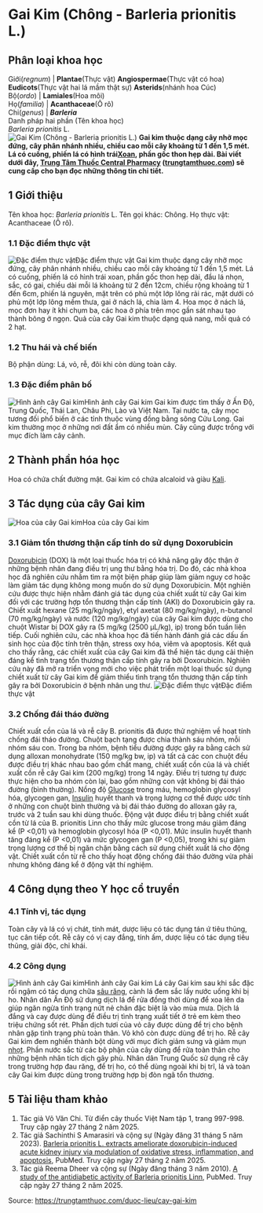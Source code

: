 # Gai Kim (Chông - Barleria prionitis L.)

Phân loại khoa học  
---  
Giới(_regnum_) |  **Plantae**(Thực vật) **Angiospermae**(Thực vật có hoa) **Eudicots**(Thực vật hai lá mầm thật sự) **Asterids**(nhánh hoa Cúc)  
Bộ(_ordo_) | **Lamiales**(Hoa môi)  
Họ(_familia_) | **Acanthaceae**(Ô rô)  
Chi(_genus_) | **_Barleria_**  
Danh pháp hai phần (Tên khoa học)  
_Barleria prionitis_ L.  
![Gai Kim \(Chông - Barleria prionitis L.\)](https://trungtamthuoc.com/images/others/gai-kim-2231.jpg)
**Gai kim thuộc dạng cây nhỡ mọc đứng, cây phân nhánh nhiều, chiều cao mỗi cây khoảng từ 1 đến 1,5 mét. Lá có cuống, phiến lá có hình trái[Xoan](https://trungtamthuoc.com/duoc-lieu/cay-xoan "Xoan"), phần gốc thon hẹp dài. Bài viết dưới đây, [Trung Tâm Thuốc Central Pharmacy](https://trungtamthuoc.com/ "Trung Tâm Thuốc Central Pharmacy") ([trungtamthuoc.com](https://trungtamthuoc.com/ "trungtamthuoc.com")) sẽ cung cấp cho bạn đọc những thông tin chi tiết.**
##  1 Giới thiệu
Tên khoa học: _Barleria prionitis_ L.
Tên gọi khác: Chông.
Họ thực vật: Acanthaceae (Ô rô).
### 1.1 Đặc điểm thực vật
![Đặc điểm thực vật](https://trungtamthuoc.com/images/item/gai-kim-0.jpg)Đặc điểm thực vật
Gai kim thuộc dạng cây nhỡ mọc đứng, cây phân nhánh nhiều, chiều cao mỗi cây khoảng từ 1 đến 1,5 mét.
Lá có cuống, phiến lá có hình trái xoan, phần gốc thon hẹp dài, đầu lá nhọn, sắc, có gai, chiều dài mỗi lá khoảng từ 2 đến 12cm, chiều rộng khoảng từ 1 đến 6cm, phiến lá nguyên, mặt trên có phủ một lớp lông rải rác, mặt dưới có phủ một lớp lông mềm thưa, gai ở nách lá, chia làm 4.
Hoa mọc ở nách lá, mọc đơn hay ít khi chụm ba, các hoa ở phía trên mọc gần sát nhau tạo thành bông ở ngọn.
Quả của cây Gai kim thuộc dạng quả nang, mỗi quả có 2 hạt.
### 1.2 Thu hái và chế biến
Bộ phận dùng: Lá, vỏ, rễ, đôi khi còn dùng toàn cây.
### 1.3 Đặc điểm phân bố
![Hình ảnh cây Gai kim](https://trungtamthuoc.com/images/item/gai-kim-1.jpg)Hình ảnh cây Gai kim
Gai kim được tìm thấy ở Ấn Độ, Trung Quốc, Thái Lan, Châu Phi, Lào và Việt Nam. Tại nước ta, cây mọc tương đối phổ biến ở các tỉnh thuộc vùng đồng bằng sông Cửu Long.
Gai kim thường mọc ở những nơi đất ẩm có nhiều mùn. Cây cũng được trồng với mục đích làm cây cảnh.
##  2 Thành phần hóa học
Hoa có chứa chất đường mật.
Gai kim có chứa alcaloid và giàu [Kali](https://trungtamthuoc.com/hoat-chat/kali "Kali").
##  3 Tác dụng của cây Gai kim
![Hoa của cây Gai kim](https://trungtamthuoc.com/images/item/gai-kim-2.jpg)Hoa của cây Gai kim
### 3.1 Giảm tổn thương thận cấp tính do sử dụng Doxorubicin
[Doxorubicin](https://trungtamthuoc.com/hoat-chat/doxorubicin "Doxorubicin") (DOX) là một loại thuốc hóa trị có khả năng gây độc thận ở những bệnh nhân đang điều trị ung thư bằng hóa trị. Do đó, các nhà khoa học đã nghiên cứu nhằm tìm ra một biện pháp giúp làm giảm nguy cơ hoặc làm giảm tác dụng không mong muốn do sử dụng Doxorubicin.
Một nghiên cứu được thực hiện nhằm đánh giá tác dụng của chiết xuất từ cây Gai kim đối với các trường hợp tổn thương thận cấp tính (AKI) do Doxorubicin gây ra.
Chiết xuất hexane (25 mg/kg/ngày), etyl axetat (80 mg/kg/ngày), n-butanol (70 mg/kg/ngày) và nước (120 mg/kg/ngày) của cây Gai kim được dùng cho chuột Wistar bị DOX gây ra (5 mg/kg (2500 μL/kg), ip) trong bốn tuần liên tiếp.
Cuối nghiên cứu, các nhà khoa học đã tiến hành đánh giá các dấu ấn sinh học của độc tính trên thận, stress oxy hóa, viêm và apoptosis. Kết quả cho thấy rằng, các chiết xuất của cây Gai kim đã thể hiện tác dụng cải thiện đáng kể tình trạng tổn thương thận cấp tính gây ra bởi Doxorubicin.
Nghiên cứu này đã mở ra triển vọng mới cho việc phát triển một loại thuốc sử dụng chiết xuất từ cây Gai kim để giảm thiểu tình trạng tổn thương thận cấp tính gây ra bởi Doxorubicin ở bệnh nhân ung thư.
![Đặc điểm thực vật](https://trungtamthuoc.com/images/item/gai-kim-3.jpg)Đặc điểm thực vật
### 3.2 Chống đái tháo đường
Chiết xuất cồn của lá và rễ cây B. prionitis đã được thử nghiệm về hoạt tính chống đái tháo đường.
Chuột bạch tạng được chia thành sáu nhóm, mỗi nhóm sáu con. Trong ba nhóm, bệnh tiểu đường được gây ra bằng cách sử dụng alloxan monohydrate (150 mg/kg bw, ip) và tất cả các con chuột đều được điều trị khác nhau bao gồm chất mang, chiết xuất cồn của lá và chiết xuất cồn rễ cây Gai kim (200 mg/kg) trong 14 ngày. Điều trị tương tự được thực hiện cho ba nhóm còn lại, bao gồm những con vật không bị đái tháo đường (bình thường). Nồng độ [Glucose](https://trungtamthuoc.com/hoat-chat/glucose "Glucose") trong máu, hemoglobin glycosyl hóa, glycogen gan, [Insulin](https://trungtamthuoc.com/hoat-chat/insulin "Insulin") huyết thanh và trọng lượng cơ thể được ước tính ở những con chuột bình thường và bị đái tháo đường do alloxan gây ra, trước và 2 tuần sau khi dùng thuốc.
Động vật được điều trị bằng chiết xuất cồn từ lá của B. prionitis Linn cho thấy mức glucose trong máu giảm đáng kể (P <0,01) và hemoglobin glycosyl hóa (P <0,01). Mức insulin huyết thanh tăng đáng kể (P <0,01) và mức glycogen gan (P <0,05), trong khi sự giảm trọng lượng cơ thể bị ngăn chặn bằng cách sử dụng chiết xuất lá cho động vật. Chiết xuất cồn từ rễ cho thấy hoạt động chống đái tháo đường vừa phải nhưng không đáng kể ở động vật thí nghiệm.
##  4 Công dụng theo Y học cổ truyền
### 4.1 Tính vị, tác dụng
Toàn cây và lá có vị chát, tính mát, dược liệu có tác dụng tán ứ tiêu thũng, tục cân tiếp cốt. Rễ cây có vị cay đắng, tính ấm, dược liệu có tác dụng tiêu thũng, giải độc, chỉ khái.
### 4.2 Công dụng
![Hình ảnh cây Gai kim](https://trungtamthuoc.com/images/item/gai-kim-4.jpg)Hình ảnh cây Gai kim
Lá cây Gai kim sau khi sắc đặc rồi ngậm có tác dụng chữa [sâu răng](https://trungtamthuoc.com/bai-viet/benh-sau-rang "sâu răng"), cành lá đem sắc lấy nước uống khi bị ho.
Nhân dân Ấn Độ sử dụng dịch lá để rửa đồng thời dùng để xoa lên da giúp ngăn ngừa tình trạng nứt nẻ chân đặc biệt là vào mùa mưa.
Dịch lá đắng và cay được dùng để điều trị tình trạng xuất tiết ở trẻ em kèm theo triệu chứng sốt rét.
Phần dịch tươi của vỏ cây được dùng để trị cho bệnh nhân gặp tình trạng phù toàn thân.
Vỏ khô còn được dùng để trị ho.
Rễ cây Gai kim đem nghiền thành bột dùng với mục đích giảm sưng và giảm mụn [nhọt](https://trungtamthuoc.com/bai-viet/nhot "nhọt"). Phần nước sắc từ các bộ phận của cây dùng để rửa toàn thân cho những bệnh nhân tích dịch gây phù.
Nhân dân Trung Quốc sử dụng rễ cây trong trường hợp đau răng, để trị ho, có thể dùng ngoài khi bị trĩ, lá và toàn cây Gai kim được dùng trong trường hợp bị đòn ngã tổn thương.
##  5 Tài liệu tham khảo
  1. Tác giả Võ Văn Chi. Từ điển cây thuốc Việt Nam tập 1, trang 997-998. Truy cập ngày 27 tháng 2 năm 2025.
  2. Tác giả Sachinthi S Amarasiri và cộng sự (Ngày đăng 31 tháng 5 năm 2023). [Barleria prionitis L. extracts ameliorate doxorubicin-induced acute kidney injury via modulation of oxidative stress, inflammation, and apoptosis](https://pmc.ncbi.nlm.nih.gov/articles/PMC10491988/), PubMed. Truy cập ngày 27 tháng 2 năm 2025.
  3. Tác giả Reema Dheer và cộng sự (Ngày đăng tháng 3 năm 2010). [A study of the antidiabetic activity of Barleria prionitis Linn](https://pmc.ncbi.nlm.nih.gov/articles/PMC2907017/), PubMed. Truy cập ngày 27 tháng 2 năm 2025.




Source: https://trungtamthuoc.com/duoc-lieu/cay-gai-kim